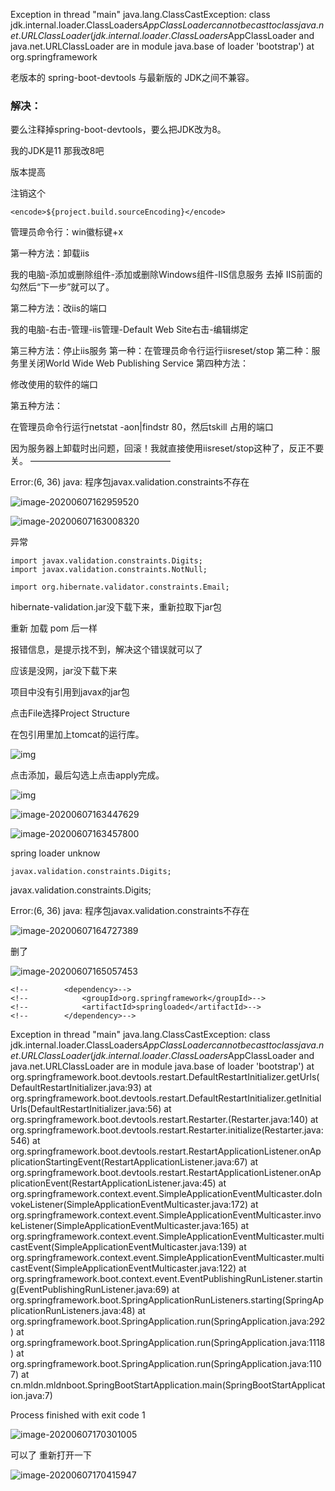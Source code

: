 Exception in thread "main" java.lang.ClassCastException: class jdk.internal.loader.ClassLoaders$AppClassLoader cannot be cast to class java.net.URLClassLoader (jdk.internal.loader.ClassLoaders$AppClassLoader and java.net.URLClassLoader are in module java.base of loader 'bootstrap')
	at org.springframework

老版本的 spring-boot-devtools 与最新版的 JDK之间不兼容。

### 解决：

要么注释掉spring-boot-devtools，要么把JDK改为8。



我的JDK是11  那我改8吧



版本提高





注销这个  

```
<encode>${project.build.sourceEncoding}</encode>
```



管理员命令行：win徽标键+x

第一种方法：卸载iis

我的电脑-添加或删除组件-添加或删除Windows组件-IIS信息服务
去掉 IIS前面的勾然后“下一步”就可以了。

第二种方法：改iis的端口

我的电脑-右击-管理-iis管理-Default Web Site右击-编辑绑定

第三种方法：停止iis服务
第一种：在管理员命令行运行iisreset/stop
第二种：服务里关闭World Wide Web Publishing Service
第四种方法：

修改使用的软件的端口

第五种方法：

在管理员命令行运行netstat -aon|findstr 80，然后tskill 占用的端口

因为服务器上卸载时出问题，回滚！我就直接使用iisreset/stop这种了，反正不要关。
————————————————





Error:(6, 36) java: 程序包javax.validation.constraints不存在



![image-20200607162959520](assets/image-20200607162959520.png)





![image-20200607163008320](assets/image-20200607163008320.png)



异常



```
import javax.validation.constraints.Digits;
import javax.validation.constraints.NotNull;

import org.hibernate.validator.constraints.Email;
```



hibernate-validation.jar没下载下来，重新拉取下jar包

 重新 加载 pom 后一样

报错信息，是提示找不到，解决这个错误就可以了

应该是没网，jar没下载下来



项目中没有引用到javax的jar包







点击File选择Project Structure







在包引用里加上tomcat的运行库。



![img](assets/2018032713404688.png)

点击添加，最后勾选上点击apply完成。

![img](assets/20180327134237469.png)



![image-20200607163447629](assets/image-20200607163447629.png)





![image-20200607163457800](assets/image-20200607163457800.png)



spring loader unknow



```
javax.validation.constraints.Digits;
```

javax.validation.constraints.Digits;



Error:(6, 36) java: 程序包javax.validation.constraints不存在



![image-20200607164727389](assets/image-20200607164727389.png)



删了



![image-20200607165057453](assets/image-20200607165057453.png)



```
<!--		<dependency>-->
<!--			<groupId>org.springframework</groupId>-->
<!--			<artifactId>springloaded</artifactId>-->
<!--		</dependency>-->
```





Exception in thread "main" java.lang.ClassCastException: class jdk.internal.loader.ClassLoaders$AppClassLoader cannot be cast to class java.net.URLClassLoader (jdk.internal.loader.ClassLoaders$AppClassLoader and java.net.URLClassLoader are in module java.base of loader 'bootstrap')
	at org.springframework.boot.devtools.restart.DefaultRestartInitializer.getUrls(DefaultRestartInitializer.java:93)
	at org.springframework.boot.devtools.restart.DefaultRestartInitializer.getInitialUrls(DefaultRestartInitializer.java:56)
	at org.springframework.boot.devtools.restart.Restarter.<init>(Restarter.java:140)
	at org.springframework.boot.devtools.restart.Restarter.initialize(Restarter.java:546)
	at org.springframework.boot.devtools.restart.RestartApplicationListener.onApplicationStartingEvent(RestartApplicationListener.java:67)
	at org.springframework.boot.devtools.restart.RestartApplicationListener.onApplicationEvent(RestartApplicationListener.java:45)
	at org.springframework.context.event.SimpleApplicationEventMulticaster.doInvokeListener(SimpleApplicationEventMulticaster.java:172)
	at org.springframework.context.event.SimpleApplicationEventMulticaster.invokeListener(SimpleApplicationEventMulticaster.java:165)
	at org.springframework.context.event.SimpleApplicationEventMulticaster.multicastEvent(SimpleApplicationEventMulticaster.java:139)
	at org.springframework.context.event.SimpleApplicationEventMulticaster.multicastEvent(SimpleApplicationEventMulticaster.java:122)
	at org.springframework.boot.context.event.EventPublishingRunListener.starting(EventPublishingRunListener.java:69)
	at org.springframework.boot.SpringApplicationRunListeners.starting(SpringApplicationRunListeners.java:48)
	at org.springframework.boot.SpringApplication.run(SpringApplication.java:292)
	at org.springframework.boot.SpringApplication.run(SpringApplication.java:1118)
	at org.springframework.boot.SpringApplication.run(SpringApplication.java:1107)
	at cn.mldn.mldnboot.SpringBootStartApplication.main(SpringBootStartApplication.java:7)

Process finished with exit code 1

![image-20200607170301005](assets/image-20200607170301005.png)





可以了 重新打开一下

![image-20200607170415947](assets/image-20200607170415947.png)

